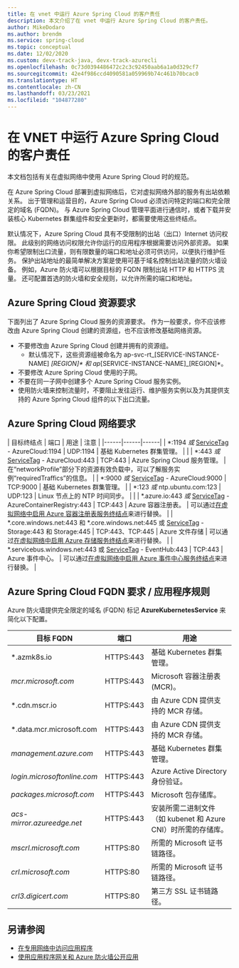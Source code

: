 ```yaml
---
title: 在 vnet 中运行 Azure Spring Cloud 的客户责任
description: 本文介绍了在 vnet 中运行 Azure Spring Cloud 的客户责任。
author: MikeDodaro
ms.author: brendm
ms.service: spring-cloud
ms.topic: conceptual
ms.date: 12/02/2020
ms.custom: devx-track-java, devx-track-azurecli
ms.openlocfilehash: 0c73d0394486472c2c3c92450aab6a1a0d329cf7
ms.sourcegitcommit: 42e4f986ccd4090581a059969b74c461b70bcac0
ms.translationtype: HT
ms.contentlocale: zh-CN
ms.lasthandoff: 03/23/2021
ms.locfileid: "104877280"
---
```

# <a name="customer-responsibilities-for-running-azure-spring-cloud-in-vnet"></a>在 VNET 中运行 Azure Spring Cloud 的客户责任
本文档包括有关在虚拟网络中使用 Azure Spring Cloud 时的规范。

在 Azure Spring Cloud 部署到虚拟网络后，它对虚拟网络外部的服务有出站依赖关系。 出于管理和运营目的，Azure Spring Cloud 必须访问特定的端口和完全限定的域名 (FQDN)。 与 Azure Spring Cloud 管理平面进行通信时，或者下载并安装核心 Kubernetes 群集组件和安全更新时，都需要使用这些终结点。

默认情况下，Azure Spring Cloud 具有不受限制的出站（出口）Internet 访问权限。 此级别的网络访问权限允许你运行的应用程序根据需要访问外部资源。 如果你希望限制出口流量，则有限数量的端口和地址必须可供访问，以便执行维护任务。 保护出站地址的最简单解决方案是使用可基于域名控制出站流量的防火墙设备。 例如，Azure 防火墙可以根据目标的 FQDN 限制出站 HTTP 和 HTTPS 流量。 还可配置首选的防火墙和安全规则，以允许所需的端口和地址。

## <a name="azure-spring-cloud-resource-requirements"></a>Azure Spring Cloud 资源要求 

下面列出了 Azure Spring Cloud 服务的资源要求。 作为一般要求，你不应该修改由 Azure Spring Cloud 创建的资源组，也不应该修改基础网络资源。
- 不要修改由 Azure Spring Cloud 创建并拥有的资源组。
  - 默认情况下，这些资源组被命名为 ap-svc-rt_[SERVICE-INSTANCE-NAME] _[REGION]* 和 ap_[SERVICE-INSTANCE-NAME]_[REGION]*。
- 不要修改 Azure Spring Cloud 使用的子网。
- 不要在同一子网中创建多个 Azure Spring Cloud 服务实例。
- 使用防火墙来控制流量时，不要阻止发往运行、维护服务实例以及为其提供支持的 Azure Spring Cloud 组件的以下出口流量。

## <a name="azure-spring-cloud-network-requirements"></a>Azure Spring Cloud 网络要求

  | 目标终结点 | 端口 | 用途 | 注意 |
  |------|------|------|
  | *:1194 *或* [ServiceTag](../virtual-network/service-tags-overview.md#available-service-tags) - AzureCloud:1194 | UDP:1194 | 基础 Kubernetes 群集管理。 | |
  | *:443 *或* [ServiceTag](../virtual-network/service-tags-overview.md#available-service-tags) - AzureCloud:443 | TCP:443 | Azure Spring Cloud 服务管理。 | 在“networkProfile”部分下的资源有效负载中，可以了解服务实例“requiredTraffics”的信息。 |
  | *:9000 *或* [ServiceTag](../virtual-network/service-tags-overview.md#available-service-tags) - AzureCloud:9000 | TCP:9000 | 基础 Kubernetes 群集管理。 |
  | *:123 *或* ntp.ubuntu.com:123 | UDP:123 | Linux 节点上的 NTP 时间同步。 | |
  | *.azure.io:443 *或* [ServiceTag](../virtual-network/service-tags-overview.md#available-service-tags) - AzureContainerRegistry:443 | TCP:443 | Azure 容器注册表。 | 可以通过[在虚拟网络中启用 Azure 容器注册表服务终结点](../virtual-network/virtual-network-service-endpoints-overview.md)来进行替换。 |
  | *.core.windows.net:443 和 *.core.windows.net:445 或 [ServiceTag](../virtual-network/service-tags-overview.md#available-service-tags) - Storage:443 和 Storage:445 | TCP:443、TCP:445 | Azure 文件存储 | 可以通过[在虚拟网络中启用 Azure 存储服务终结点](../virtual-network/virtual-network-service-endpoints-overview.md)来进行替换。 |
  | *.servicebus.windows.net:443 或 [ServiceTag](../virtual-network/service-tags-overview.md#available-service-tags) - EventHub:443 | TCP:443 | Azure 事件中心。 | 可以通过[在虚拟网络中启用 Azure 事件中心服务终结点](../virtual-network/virtual-network-service-endpoints-overview.md)来进行替换。 |
  

## <a name="azure-spring-cloud-fqdn-requirements--application-rules"></a>Azure Spring Cloud FQDN 要求 / 应用程序规则

Azure 防火墙提供完全限定的域名 (FQDN) 标记 **AzureKubernetesService** 来简化以下配置。

  | 目标 FQDN | 端口 | 用途 |
  |------|------|------|
  | *.azmk8s.io | HTTPS:443 | 基础 Kubernetes 群集管理。 |
  | <i>mcr.microsoft.com</i> | HTTPS:443 | Microsoft 容器注册表 (MCR)。 |
  | *.cdn.mscr.io | HTTPS:443 | 由 Azure CDN 提供支持的 MCR 存储。 |
  | *.data.mcr.microsoft.com | HTTPS:443 | 由 Azure CDN 提供支持的 MCR 存储。 |
  | <i>management.azure.com</i> | HTTPS:443 | 基础 Kubernetes 群集管理。 |
  | <i>login.microsoftonline.com</i> | HTTPS:443 | Azure Active Directory 身份验证。 |
  |<i>packages.microsoft.com</i>    | HTTPS:443 | Microsoft 包存储库。 |
  | <i>acs-mirror.azureedge.net</i> | HTTPS:443 | 安装所需二进制文件（如 kubenet 和 Azure CNI）时所需的存储库。 |
  | *mscrl.microsoft.com* | HTTPS:80 | 所需的 Microsoft 证书链路径。 |
  | *crl.microsoft.com* | HTTPS:80 | 所需的 Microsoft 证书链路径。 |
  | *crl3.digicert.com* | HTTPS:80 | 第三方 SSL 证书链路径。 |

## <a name="see-also"></a>另请参阅
* [在专用网络中访问应用程序](spring-cloud-access-app-virtual-network.md)
* [使用应用程序网关和 Azure 防火墙公开应用](spring-cloud-expose-apps-gateway-azure-firewall.md)